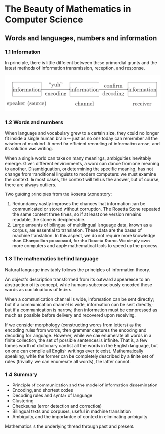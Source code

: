 # The Beauty of Mathematics in Computer Science

## Words and languages, numbers and information

### 1.1 Information

In principle, there is little different between these primordial grunts and the latest methods of
information transmission, reception, and response.

![communication-model]

### 1.2 Words and numbers

When language and vocabulary grew to a certain size, they could no longer fit inside a single
human brain -- just as no one today can remember all the wisdom of mankind. A need for efficient
recording of information arose, and its solution was writing.

When a single world can take on many meanings, ambiguities inevitably emerge. Given different
environments, a word can dance from one meaning to another. Disambiguation, or determining the
specific meaning, has not change from tranditional linguists to modern computers: we must examine
the context. In most cases, the context will tell us the answer, but of course, there are always
outliers.

Two guiding principles from the Rosetta Stone story:

1. Redundancy vastly improves the chances that information can be communicated or stored without
   corruption. The Rosetta Stone repeated the same content three times, so if at least one version
   remains readable, the stone is decipherable.
2. Large amounts of bilingual of multilingual language data, known as a corpus, are essential to
   translation. These data are the bases of machine translation. In this aspect, we do not require
   more knowledge than Champollion possessed, for the Rosetta Stone. We simply own more computers
   and apply mathematical tools to speed up the process.

### 1.3 The mathematics behind language

Natural language inevitably follows the principles of information theory.

An object's description transformed from its outward appearence to an abstraction of its concept,
while humans subconsciously encoded these words as combinations of letters.

When a communication channel is wide, information can be sent directly; but if a communication
channel is wide, information can be sent directly; but if a communication is narrow, then
information must be compressed as much as possible before delivery and recovered upon receiving.

If we consider morphology (constructing words from letters) as the encoding rules from words, then
grammar captures the encoding and decoding for language. However, while we can enumerate all words
in a finite collection, the set of possible sentences is infinite. That is, a few tomes worth of
dictionary can list all the words in the English language, but on one can compile all English
writings ever to exist. Mathematically speaking, while the former can be completely described by a
finite set of rules (trivially, we can enumerate all words), the latter cannot.

### 1.4 Summary

- Principle of communication and the model of information dissemination
- Encoding, and shortest codes
- Decoding rules and syntax of language
- Clustering
- Checksums (error detection and correction)
- Bilingual texts and corpuses, useful in machine translation
- Ambiguity, and the importantce of context in eliminating ambiguity

Mathematics is the underlying thread through past and present.

<!-- Links -->
[communication-model]: https://raw.githubusercontent.com/LitoMore/computer-science-notes/master/the-beauty-of-mathematics-in-computer-science/img/communication-model.jpg
